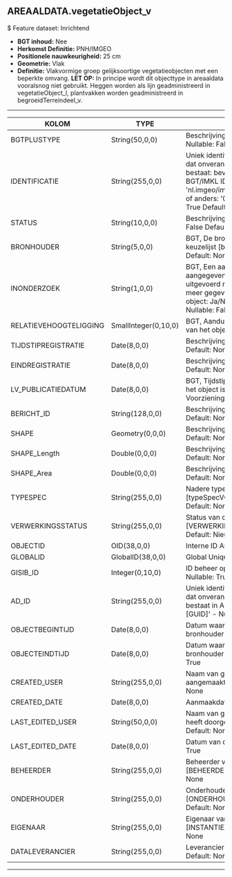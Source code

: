 ## AREAALDATA.vegetatieObject_v

$ Feature dataset: Inrichtend

* __BGT inhoud:__ Nee
* __Herkomst Definitie:__ PNH/IMGEO
* __Positionele nauwkeurigheid:__ 25 cm
* __Geometrie:__ Vlak
* __Definitie:__ Vlakvormige groep gelijksoortige vegetatieobjecten met een beperkte omvang. __LET OP:__ In principe wordt dit objecttype in areaaldata vooralsnog niet gebruikt. Heggen worden als lijn geadministreerd in vegetatieObject_l, plantvakken worden geadministreerd in begroeidTerreindeel_v.

***

|KOLOM                               |TYPE              	|DEFINITIE|
|------                          	 |----          	    |-----    |
|BGTPLUSTYPE                         |String(50,0,0)        |Beschrijving - keuzelijst [typeVGOVlak] Nullable: False Default: None|
|IDENTIFICATIE                       |String(255,0,0)       |Uniek identificatienummer voor het object dat onveranderlijk is zolang het object bestaat: bevat indien van toepassing BGT/IMKL ID in format 'nl.imgeo/imkl.bronhouderscode.LokaalID' of anders: '00000'.LokaalID - Nullable: True Default: None|
|STATUS                              |String(10,0,0)        |Beschrijving - keuzelijst [status] Nullable: False Default: :bestaand|
|BRONHOUDER                          |String(5,0,0)         |BGT, De bronhoudercode van het object, keuzelijst [bronhouder] - Nullable: False Default: None|
|INONDERZOEK                         |String(1,0,0)         |BGT, Een aanduiding waarmee wordt aangegeven dat een onderzoek wordt uitgevoerd naar de juistheid van een of meer gegevens van het betreffende object: Ja/Nee, keuzelijst [jaNee] Nullable: False Default: N|
|RELATIEVEHOOGTELIGGING              |SmallInteger(0,10,0)  |BGT, Aanduiding voor de relatieve hoogte van het object - Nullable: False Default: 0|
|TIJDSTIPREGISTRATIE                 |Date(8,0,0)           |Beschrijving - keuzelijst [] Nullable: True Default: None|
|EINDREGISTRATIE                     |Date(8,0,0)           |Beschrijving - keuzelijst [] Nullable: True Default: None|
|LV_PUBLICATIEDATUM                  |Date(8,0,0)           |BGT, Tijdstip waarop deze instantie van het object is opgenomen in de Landelijke Voorziening - Nullable: True|
|BERICHT_ID                          |String(128,0,0)       |Beschrijving - keuzelijst [] Nullable: True Default: None|
|SHAPE                               |Geometry(0,0,0)       |Beschrijving: - keuzelijst [] Nullable: True Default: None|
|SHAPE_Length                        |Double(0,0,0)         |Beschrijving: - keuzelijst [] Nullable: True Default: None|
|SHAPE_Area                          |Double(0,0,0)         |Beschrijving: - keuzelijst [] Nullable: True Default: None|
|TYPESPEC                            |String(255,0,0)       |Nadere typering van het object, keuzelijst [typeSpecVGOVlak] - Nullable: True Default: None|
|VERWERKINGSSTATUS                   |String(255,0,0)       |Status van de gegevens, keuzelijst [VERWERKINGSSTATUS] - Nullable: False Default: Nieuwl|
|OBJECTID                            |OID(38,0,0)           |Interne ID ArcGIS - Nullable: False|
|GLOBALID                            |GlobalID(38,0,0)      |Global Unique Identifier - Nullable: False|
|GISIB_ID                            |Integer(0,10,0)       |ID beheer openbare ruimte (GISIB) - Nullable: True|
|AD_ID                               |String(255,0,0)    |Uniek identificatienummer voor het object dat onveranderlijk is zolang het object bestaat in Areaaldata: in format 'AD.[GUID]' - Nullable: False Default: None|
|OBJECTBEGINTIJD                     |Date(8,0,0)           |Datum waarop het object bij de bronhouder is ontstaan - Nullable: True|
|OBJECTEINDTIJD                      |Date(8,0,0)           |Datum waarop het object bij de bronhouder niet meer geldig is - Nullable: True|
|CREATED_USER                        |String(255,0,0)       |Naam van gebruiker die de rij heeft aangemaakt - Nullable: True Default: None|
|CREATED_DATE                        |Date(8,0,0)           |Aanmaakdatum - Nullable: True|
|LAST_EDITED_USER                    |String(50,0,0)        |Naam van gebruiker die de laatste mutatie heeft doorgevoerd - Nullable: True Default: None|
|LAST_EDITED_DATE                    |Date(8,0,0)           |Datum van de laatste mutatie - Nullable: True|
|BEHEERDER                           |String(255,0,0)       |Beheerder van het object, keuzelijst [BEHEERDER] - Nullable: True Default: None|
|ONDERHOUDER                         |String(255,0,0)       |Onderhouder van het object, keuzelijst [ONDERHOUDER] - Nullable: True Default: None|
|EIGENAAR                            |String(255,0,0)       |Eigenaar van het object, keuzelijst [INSTANTIE] - Nullable: True Default: None|
|DATALEVERANCIER                     |String(255,0,0)       |Leverancier van de data - Nullable: True Default: None|

***
